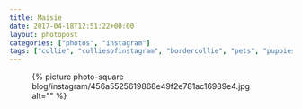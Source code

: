 ```yaml
---
title: Maisie
date: 2017-04-18T12:51:22+00:00
layout: photopost
categories: ["photos", "instagram"]
tags: ["collie", "colliesofinstagram", "bordercollie", "pets", "puppies", "dogoftheday", "doglover", "puppylove", "petstagram", "dogsofig", "dogs_of_instagram", "border", "bordercolliesofinstagram", "petsofinstagram", "puppiesofinstagram", "doglovers", "animals", "sheepdog", "doggy", "doglife", "pup", "instadogs", "instagramdogs", "dogslife", "instapuppy", "dogsofinstaworld", "lovedogs"]
---
```


<figure class="photo photo--square">
  {% picture photo-square blog/instagram/456a5525619868e49f2e781ac16989e4.jpg alt="" %}
</figure>


